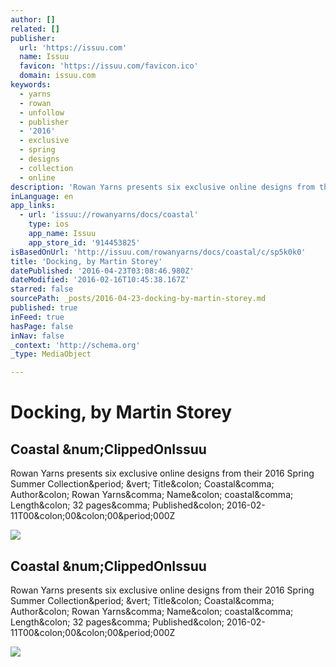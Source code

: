 ```yaml
---
author: []
related: []
publisher:
  url: 'https://issuu.com'
  name: Issuu
  favicon: 'https://issuu.com/favicon.ico'
  domain: issuu.com
keywords:
  - yarns
  - rowan
  - unfollow
  - publisher
  - '2016'
  - exclusive
  - spring
  - designs
  - collection
  - online
description: 'Rowan Yarns presents six exclusive online designs from their 2016 Spring Summer Collection. | Title: Coastal, Author: Rowan Yarns, Name: coastal, Length: 32 pages, Published: 2016-02-11T00:00:00.000Z'
inLanguage: en
app_links:
  - url: 'issuu://rowanyarns/docs/coastal'
    type: ios
    app_name: Issuu
    app_store_id: '914453825'
isBasedOnUrl: 'http://issuu.com/rowanyarns/docs/coastal/c/sp5k0k0'
title: 'Docking, by Martin Storey'
datePublished: '2016-04-23T03:08:46.980Z'
dateModified: '2016-02-16T10:45:38.167Z'
starred: false
sourcePath: _posts/2016-04-23-docking-by-martin-storey.md
published: true
inFeed: true
hasPage: false
inNav: false
_context: 'http://schema.org'
_type: MediaObject

---
```

# Docking, by Martin Storey

<article style=""><h1>Coastal &amp;num;ClippedOnIssuu</h1><p>Rowan Yarns presents six exclusive online designs from their 2016 Spring Summer Collection&amp;period; &amp;vert; Title&amp;colon; Coastal&amp;comma; Author&amp;colon; Rowan Yarns&amp;comma; Name&amp;colon; coastal&amp;comma; Length&amp;colon; 32 pages&amp;comma; Published&amp;colon; 2016-02-11T00&amp;colon;00&amp;colon;00&amp;period;000Z</p><img src="https://issuu.com/call/clippingsv2/clip/sp5k0k0/crop" /></article>

<article style=""><h1>Coastal &amp;num;ClippedOnIssuu</h1><p>Rowan Yarns presents six exclusive online designs from their 2016 Spring Summer Collection&amp;period; &amp;vert; Title&amp;colon; Coastal&amp;comma; Author&amp;colon; Rowan Yarns&amp;comma; Name&amp;colon; coastal&amp;comma; Length&amp;colon; 32 pages&amp;comma; Published&amp;colon; 2016-02-11T00&amp;colon;00&amp;colon;00&amp;period;000Z</p><img src="https://issuu.com/call/clippingsv2/clip/sp5k0k0/crop" /></article>